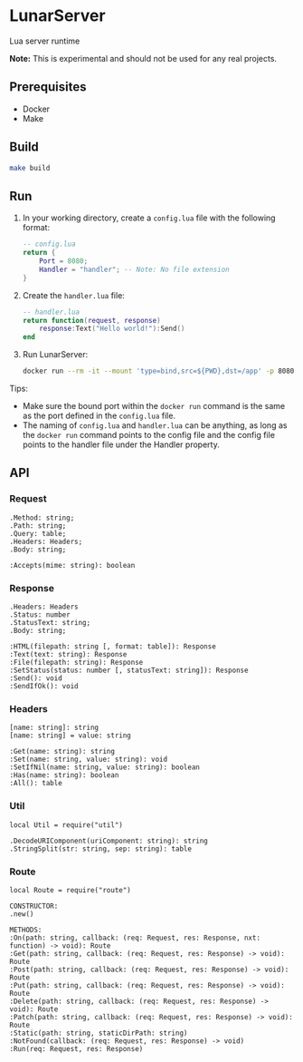 # LunarServer

Lua server runtime

**Note:** This is experimental and should not be used for any real projects.

## Prerequisites
- Docker
- Make

## Build

```sh
make build
```

## Run

1. In your working directory, create a `config.lua` file with the following format:
	```lua
	-- config.lua
	return {
		Port = 8080;
		Handler = "handler"; -- Note: No file extension
	}
	```
1. Create the `handler.lua` file:
	```lua
	-- handler.lua
	return function(request, response)
		response:Text("Hello world!"):Send()
	end
	```
1. Run LunarServer:
	```sh
	docker run --rm -it --mount 'type=bind,src=${PWD},dst=/app' -p 8080:8080 lunarserver lunarserver /app/config.lua
	```

Tips:

- Make sure the bound port within the `docker run` command is the same as the port defined in the `config.lua` file.
- The naming of `config.lua` and `handler.lua` can be anything, as long as the `docker run` command points to the config file and the config file points to the handler file under the Handler property.

## API

### Request
```
.Method: string;
.Path: string;
.Query: table;
.Headers: Headers;
.Body: string;

:Accepts(mime: string): boolean
```

### Response
```
.Headers: Headers
.Status: number
.StatusText: string;
.Body: string;

:HTML(filepath: string [, format: table]): Response
:Text(text: string): Response
:File(filepath: string): Response
:SetStatus(status: number [, statusText: string]): Response
:Send(): void
:SendIfOk(): void
```

### Headers
```
[name: string]: string
[name: string] = value: string

:Get(name: string): string
:Set(name: string, value: string): void
:SetIfNil(name: string, value: string): boolean
:Has(name: string): boolean
:All(): table
```

### Util
```
local Util = require("util")

.DecodeURIComponent(uriComponent: string): string
.StringSplit(str: string, sep: string): table
```

### Route
```
local Route = require("route")

CONSTRUCTOR:
.new()

METHODS:
:On(path: string, callback: (req: Request, res: Response, nxt: function) -> void): Route
:Get(path: string, callback: (req: Request, res: Response) -> void): Route
:Post(path: string, callback: (req: Request, res: Response) -> void): Route
:Put(path: string, callback: (req: Request, res: Response) -> void): Route
:Delete(path: string, callback: (req: Request, res: Response) -> void): Route
:Patch(path: string, callback: (req: Request, res: Response) -> void): Route
:Static(path: string, staticDirPath: string)
:NotFound(callback: (req: Request, res: Response) -> void)
:Run(req: Request, res: Response)
```

